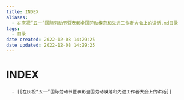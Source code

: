```yaml
---
title: INDEX
aliases:
  - 在庆祝“五一”国际劳动节暨表彰全国劳动模范和先进工作者大会上的讲话.md目录
tags:
  - 目录
date created: 2022-12-08 14:29:25
date updated: 2022-12-08 14:29:25
---
```


# INDEX

      - [[在庆祝“五一”国际劳动节暨表彰全国劳动模范和先进工作者大会上的讲话]]
